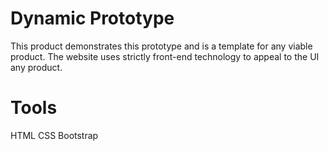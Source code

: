 # Dynamic Prototype 

This product demonstrates this prototype and is a template for any viable product. The website uses strictly front-end technology to appeal to the UI any product. 

# Tools
HTML
CSS
Bootstrap

